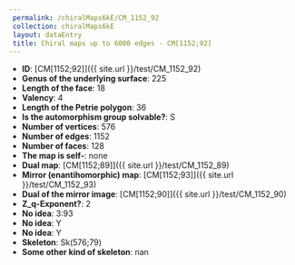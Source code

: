 ```yaml
--- 
 permalink: /chiralMaps6kE/CM_1152_92 
 collection: chiralMaps6kE
 layout: dataEntry
 title: Chiral maps up to 6000 edges - CM[1152;92]
---
```


- **ID**: [CM[1152;92]]({{ site.url }}/test/CM_1152_92)
- **Genus of the underlying surface**: 225
- **Length of the face**: 18
- **Valency**: 4
- **Length of the Petrie polygon**: 36
- **Is the automorphism group solvable?**: S
- **Number of vertices**: 576
- **Number of edges**: 1152
- **Number of faces**: 128
- **The map is self-**: none
- **Dual map**: [CM[1152;89]]({{ site.url }}/test/CM_1152_89)
- **Mirror (enantihomorphic) map**: [CM[1152;93]]({{ site.url }}/test/CM_1152_93)
- **Dual of the mirror image**: [CM[1152;90]]({{ site.url }}/test/CM_1152_90)
- **Z_q-Exponent?**: 2
- **No idea**:  3:93
- **No idea**: Y
- **No idea**: Y
- **Skeleton**: Sk(576;79)
- **Some other kind of skeleton**: nan
